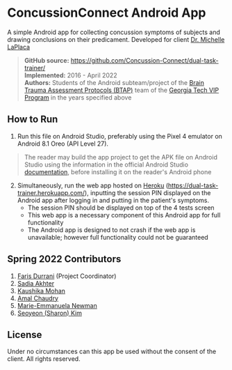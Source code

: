 # ConcussionConnect Android App
A simple Android app for collecting concussion symptoms of subjects and drawing conclusions on their predicament. Developed for client [Dr. Michelle LaPlaca](https://bme.gatech.edu/bme/faculty/Michelle-C.-LaPlaca)

> **GitHub source:** https://github.com/Concussion-Connect/dual-task-trainer/ <br/>
> **Implemented:** 2016 - April 2022 <br/>
> **Authors:** Students of the Android subteam/project of the [Brain Trauma Assessment Protocols (BTAP)](https://www.vip.gatech.edu/teams/vv2) team of the [Georgia Tech VIP Program](https://www.vip.gatech.edu/) in the years specified above

## How to Run
1. Run this file on Android Studio, preferably using the Pixel 4 emulator on Android 8.1 Oreo (API Level 27).
> The reader may build the app project to get the APK file on Android Studio using the information in the official Android Studio [documentation](https://developer.android.com/studio/run), before installing it on the reader's Android phone
2. Simultaneously, run the web app hosted on [Heroku](https://dual-task-trainer.herokuapp.com/) (https://dual-task-trainer.herokuapp.com/), inputting the session PIN displayed on the Android app after logging in and putting in the patient's symptoms. 
    - The session PIN should be displayed on top of the 4 tests screen
    - This web app is a necessary component of this Android app for full functionality
    - The Android app is designed to not crash if the web app is unavailable; however full functionality could not be guaranteed 

## Spring 2022 Contributors
1. [Faris Durrani](https://github.com/farisdurrani) (Project Coordinator)
2. [Sadia Akhter](https://github.com/sadiaa1999) 
3. [Kaushika Mohan](https://github.com/kmohan00)
4. [Amal Chaudry](https://github.com/amalchaudry)
5. [Marie-Emmanuela Newman](https://github.com/mnewman12)
6. [Seoyeon (Sharon) Kim](https://github.com/sharon08095)

## License
Under no circumstances can this app be used without the consent of the client. All rights reserved.
